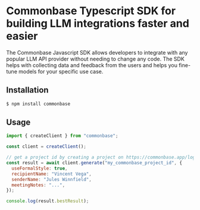 # Commonbase Typescript SDK for building LLM integrations faster and easier

The Commonbase Javascript SDK allows developers to integrate with any popular LLM API provider without needing to change any code. The SDK helps with collecting data and feedback from the users and helps you fine-tune models for your specific use case.

## Installation

```bash
$ npm install commonbase
```

## Usage

```javascript
import { createClient } from "commonbase";

const client = createClient();

// get a project id by creating a project on https://commonbase.app/login
const result = await client.generate("my_commonbase_project_id", {
  useFormalStyle: true,
  recipientName: "Vincent Vega",
  senderName: "Jules Winnfield",
  meetingNotes: "...",
});

console.log(result.bestResult);
```
